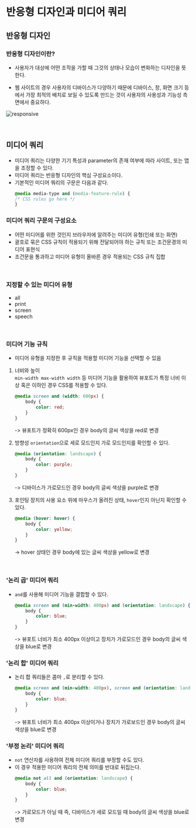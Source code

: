 # 반응형 디자인과 미디어 쿼리 

## 반응형 디자인

### 반응형 디자인이란?  

* 사용자가 대상에 어떤 조작을 가할 때 그것의 상태나 모습이 변화하는 디자인을 뜻한다.

* 웹 사이트의 경우 사용자의 디바이스가 다양하기 때문에 디바이스, 창, 화면 크기 등에서 가장 최적의 배치로 보일 수 있도록 만드는 것이 사용자의 사용성과 기능성 측면에서 중요하다.

![responsive](https://velog.velcdn.com/images%2Fm-vault%2Fpost%2Fbb461ab6-b7a7-4837-a766-ac356bc20026%2F1.png)  

<br>

## 미디어 쿼리  

* 미디어 쿼리는 다양한 기기 특성과 parameter의 존재 여부에 따라 사이트, 또는 앱을 조정할 수 있다.
* 미디어 쿼리는 반응형 디자인의 핵심 구성요소이다.
* 기본적인 미디어 쿼리의 구문은 다음과 같다.
    ```css
    @media media-type and (media-feature-rule) {
    /* CSS rules go here */
    }
    ```

### 미디어 쿼리 구문의 구성요소
  * 어떤 미디어를 위한 것인지 브라우저에 알려주는 미디어 유형(인쇄 또는 화면)
  * 괄호로 묶은 CSS 규칙이 적용되기 위해 전달되어야 하는 규칙 또는 조건문경의 미디어 표현식
  * 조건문을 통과하고 미디어 유형이 올바른 경우 적용되는 CSS 규칙 집합

<br>

### 지정할 수 있는 미디어 유형
  * all
  * print
  * screen
  * speech

<br>

### 미디어 기능 규칙

* 미디어 유형을 지정한 후 규칙을 적용할 미디어 기능을 선택할 수 있음

1. 너비와 높이  
    ```min-width max-width width``` 등 미디어 기능을 활용하여 뷰포트가 특정 너비 이상 혹은 이하인 경우 CSS를 적용할 수 있다.
    ```css
    @media screen and (width: 600px) {
        body {
            color: red;
        }
    }
    ```
    -> 뷰포트가 정확히 600px인 경우 body의 글씨 색상을 red로 변경

2. 방향성 
    ```orientation```으로 세로 모드인지 가로 모드인지를 확인할 수 있다.
    ```css
    @media (orientation: landscape) {
        body {
            color: purple;
        }
    }
    ```
    -> 디바이스가 가로모드인 경우 body의 글씨 색상을 purple로 변경

3. 포인팅 장치의 사용 
    요소 위에 마우스가 올려진 상태, ```hover```인지 아닌지 확인할 수 있다.  
    ```css
    @media (hover: hover) {
        body {
            color: yellow;
        }
    }
    ```
    -> hover 상태인 경우 body에 있는 글씨 색상을 yellow로 변경

<br>

### '논리 곱' 미디어 쿼리

* ```and```를 사용해 미디어 기능을 결합할 수 있다.
    ```css
    @media screen and (min-width: 400px) and (orientation: landscape) {
        body {
            color: blue;
        }
    }
    ```
    -> 뷰포트 너비가 최소 400px 이상이고 장치가 가로모드인 경우 body의 글씨 색상을 blue로 변경

### '논리 합' 미디어 쿼리

* 논리 합 쿼리들은 콤마 ```,```로 분리할 수 있다.
    ```css
    @media screen and (min-width: 400px), screen and (orientation: landscape) {
        body {
            color: blue;
        }
    }
    ```
    -> 뷰포트 너비가 최소 400px 이상이거나 장치가 가로보드인 경우 body의 글씨 색상을 blue로 변경

### '부정 논리' 미디어 쿼리

* ```not``` 연산자를 사용하여 전체 미디어 쿼리를 부정할 수도 있다.
* 이 경우 적용한 미디어 쿼리의 전체 의미를 반대로 뒤집는다.
    ```css
    @media not all and (orientation: landscape) {
        body {
            color: blue;
        }
    }
    ```
    -> 가로모드가 아닐 때 즉, 디바이스가 세로 모드일 때 body의 글씨 색상을 blue로 변경